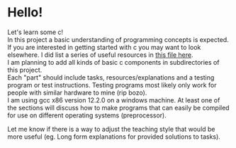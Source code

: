 # Hello!

Let's learn some c!
<br>In this project a basic understanding of programming concepts is expected.
<br>If you are interested in getting started with c you may want to look elsewhere. I did list a series of useful resources in [this file here](StartingWithC.md).
<br>I am planning to add all kinds of basic c components in subdirectories of this project.
<br>Each "part" should include tasks, resources/explanations and a testing program or test instructions. Testing programs most likely only work for people with similar hardware to mine (rip bozo).
<br>I am using gcc x86 version 12.2.0 on a windows machine. At least one of the sections will discuss how to make programs that can easily be compiled for use on different operating systems (preprocessor).

Let me know if there is a way to adjust the teaching style that would be more useful (eg. Long form explanations for provided solutions to tasks).
